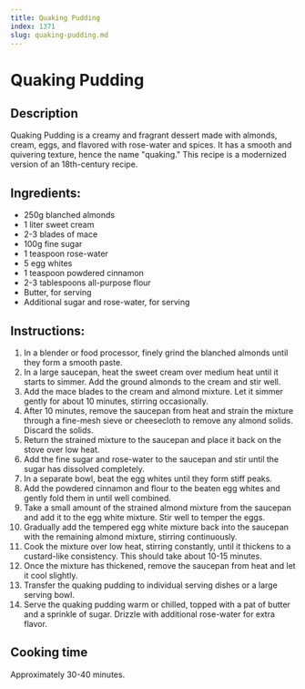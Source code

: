 ```yaml
---
title: Quaking Pudding
index: 1371
slug: quaking-pudding.md
---
```


# Quaking Pudding

## Description
Quaking Pudding is a creamy and fragrant dessert made with almonds, cream, eggs, and flavored with rose-water and spices. It has a smooth and quivering texture, hence the name "quaking." This recipe is a modernized version of an 18th-century recipe.

## Ingredients:
- 250g blanched almonds
- 1 liter sweet cream
- 2-3 blades of mace
- 100g fine sugar
- 1 teaspoon rose-water
- 5 egg whites
- 1 teaspoon powdered cinnamon
- 2-3 tablespoons all-purpose flour
- Butter, for serving
- Additional sugar and rose-water, for serving

## Instructions:
1. In a blender or food processor, finely grind the blanched almonds until they form a smooth paste.
2. In a large saucepan, heat the sweet cream over medium heat until it starts to simmer. Add the ground almonds to the cream and stir well.
3. Add the mace blades to the cream and almond mixture. Let it simmer gently for about 10 minutes, stirring occasionally.
4. After 10 minutes, remove the saucepan from heat and strain the mixture through a fine-mesh sieve or cheesecloth to remove any almond solids. Discard the solids.
5. Return the strained mixture to the saucepan and place it back on the stove over low heat.
6. Add the fine sugar and rose-water to the saucepan and stir until the sugar has dissolved completely.
7. In a separate bowl, beat the egg whites until they form stiff peaks.
8. Add the powdered cinnamon and flour to the beaten egg whites and gently fold them in until well combined.
9. Take a small amount of the strained almond mixture from the saucepan and add it to the egg white mixture. Stir well to temper the eggs.
10. Gradually add the tempered egg white mixture back into the saucepan with the remaining almond mixture, stirring continuously.
11. Cook the mixture over low heat, stirring constantly, until it thickens to a custard-like consistency. This should take about 10-15 minutes.
12. Once the mixture has thickened, remove the saucepan from heat and let it cool slightly.
13. Transfer the quaking pudding to individual serving dishes or a large serving bowl.
14. Serve the quaking pudding warm or chilled, topped with a pat of butter and a sprinkle of sugar. Drizzle with additional rose-water for extra flavor.

## Cooking time
Approximately 30-40 minutes.